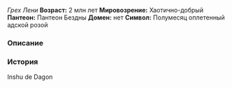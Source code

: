 *Грех Лени*
**Возраст:** 2 млн лет
**Мировозрение:** Хаотично-добрый
**Пантеон:** Пантеон Бездны
**Домен:** нет
**Символ:** Полумесяц оплетенный адской розой 

### Описание 


### История 





Inshu de Dagon